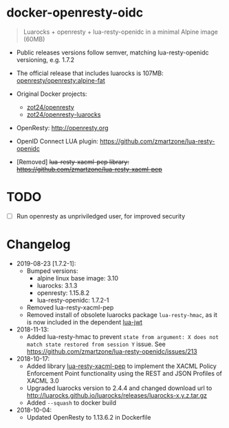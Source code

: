 # docker-openresty-oidc
> Luarocks + openresty + lua-resty-openidc in a minimal Alpine image (60MB)

- Public releases versions follow semver, matching lua-resty-openidc versioning, e.g. 1.7.2

- The official release that includes luarocks is 107MB: [openresty/openresty:alpine-fat](https://hub.docker.com/r/openresty/openresty/tags)

- Original Docker projects:
    - [zot24/openresty](https://hub.docker.com/r/zot24/openresty)
    - [zot24/openresty-luarocks](https://hub.docker.com/r/zot24/openresty-luarocks)

- OpenResty: http://openresty.org
- OpenID Connect LUA plugin: https://github.com/zmartzone/lua-resty-openidc
- [Removed] ~~lua-resty-xacml-pep library: https://github.com/zmartzone/lua-resty-xacml-pep~~

# TODO
- [ ] Run openresty as unpriviledged user, for improved security

# Changelog
- 2019-08-23 [1.7.2-1]:
    - Bumped versions:
        - alpine linux base image: 3.10
        - luarocks: 3.1.3
        - openresty: 1.15.8.2
        - lua-resty-openidc: 1.7.2-1
    - Removed lua-resty-xacml-pep
    - Removed install of obsolete luarocks package `lua-resty-hmac`, as it is now included in the dependent [lua-jwt](https://luarocks.org/modules/cdbattags/lua-resty-jwt)
- 2018-11-13:
    - Added lua-resty-hmac to prevent `state from argument: X does not match state restored from session Y` issue. See https://github.com/zmartzone/lua-resty-openidc/issues/213
- 2018-10-17:
    - Added library [lua-resty-xacml-pep](https://github.com/zmartzone/lua-resty-xacml-pep) to implement the XACML Policy Enforcement Point functionality using the REST and JSON Profiles of XACML 3.0
    - Upgraded luarocks version to 2.4.4 and changed download url to http://luarocks.github.io/luarocks/releases/luarocks-x.y.z.tar.gz
    - Added `--squash` to docker build
- 2018-10-04:
    - Updated OpenResty to 1.13.6.2 in Dockerfile
